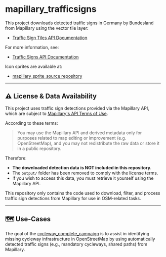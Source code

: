 # mapillary_trafficsigns

This project downloads detected traffic signs in Germany by Bundesland from Mapillary using the vector tile layer:

- [Traffic Sign Tiles API Documentation](https://www.mapillary.com/developer/api-documentation?locale=de_DE#traffic-sign-tiles)

For more information, see:

- [Traffic Signs API Documentation](https://www.mapillary.com/developer/api-documentation/traffic-signs?locale=de_DE)

Icon sprites are available at:

- [mapillary_sprite_source repository](https://github.com/mapillary/mapillary_sprite_source)

---

## ⚠️ License & Data Availability

This project uses traffic sign detections provided via the Mapillary API, which are subject to [Mapillary's API Terms of Use](https://www.mapillary.com/legal/api-terms).

According to these terms:

> You may use the Mapillary API and derived metadata only for purposes related to map editing or improvement (e.g. OpenStreetMap), and you may not redistribute the raw data or store it in a public repository.

Therefore:

- **The downloaded detection data is NOT included in this repository.**
- The `output/` folder has been removed to comply with the license terms.
- If you wish to access this data, you must retrieve it yourself using the Mapillary API.

This repository only contains the code used to download, filter, and process traffic sign detections from Mapillary for use in OSM-related tasks.

---

## 🗺️ Use-Cases

The goal of the [cycleway_complete_campaign](use_cases/cycleway_complete_campaign) is to assist in identifying missing cycleway infrastructure in OpenStreetMap by using automatically detected traffic signs (e.g., mandatory cycleways, shared paths) from Mapillary.

